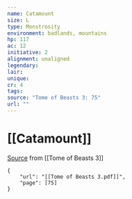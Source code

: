 ```yaml
---
name: Catamount
size: L
type: Monstrosity
environment: badlands, mountains
hp: 117
ac: 12
initiative: 2
alignment: unaligned
legendary: 
lair: 
unique: 
cr: 4
tags: 
source: "Tome of Beasts 3: 75"
url: ""
---
```

# [[Catamount]]

[Source](zotero://open-pdf/library/items/BLGR9HVR?page=75) from [[Tome of Beasts 3]]

```pdf
{
	"url": "[[Tome of Beasts 3.pdf]]",
	"page": [75]
}
```

